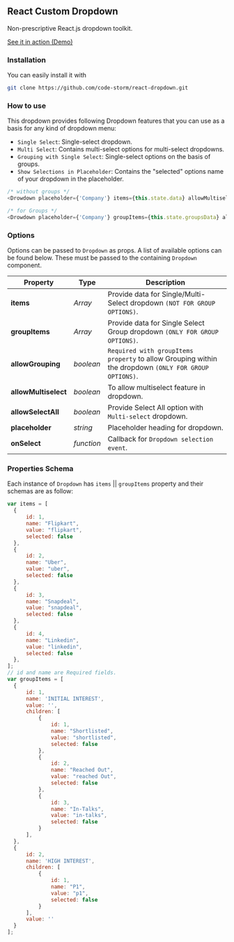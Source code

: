 ## React Custom Dropdown

Non-prescriptive React.js dropdown toolkit.

[See it in action (Demo)](https://code-storm.github.io/react-dropdown/)

### Installation

You can easily install it with

```bash
git clone https://github.com/code-storm/react-dropdown.git
```

### How to use

This dropdown provides following Dropdown features that you can use as a basis for any kind of dropdown menu:

- `Single Select`: Single-select dropdown.
- `Multi Select`: Contains multi-select options for multi-select dropdowns.
- `Grouping with Single Select`: Single-select options on the basis of groups. 
- `Show Selections in Placeholder`: Contains the "selected" options name of your dropdown in the placeholder.


```js
/* without groups */
<Drowdown placeholder={'Company'} items={this.state.data} allowMultiselect={true} allowSelectAll={true} onSelect={this.onDropdownSelection} />

/* for Groups */
<Drowdown placeholder={'Company'} groupItems={this.state.groupsData} allowGrouping={true} allowMultiselect={false} allowSelectAll={true} onSelect={this.onDropdownSelection} />

```

### Options

Options can be passed to `Dropdown` as props. A list of available options can be found below. These must be passed to the containing `Dropdown` component.

Property | Type | Description
----- | ----- | -----
**items** | *Array* | Provide data for Single/Multi-Select dropdown `(NOT FOR GROUP OPTIONS)`.
**groupItems** | *Array* | Provide data for Single Select Group dropdown `(ONLY FOR GROUP OPTIONS)`.
**allowGrouping** | *boolean* | `Required with groupItems property` to allow Grouping within the dropdown `(ONLY FOR GROUP OPTIONS)`.
**allowMultiselect** | *boolean* | To allow multiselect feature in dropdown.
**allowSelectAll** | *boolean* | Provide Select All option with `Multi-select` dropdown.
**placeholder** | *string* | Placeholder heading for dropdown.
**onSelect** | *function* | Callback for `Dropdown selection event`.


### Properties Schema

Each instance of `Dropdown` has `items` || `groupItems` property and their schemas are as follow:

```js
var items = [
  {
      id: 1,
      name: "Flipkart",
      value: "flipkart",
      selected: false
  },
  {
      id: 2,
      name: "Uber",
      value: "uber",
      selected: false
  },
  {
      id: 3,
      name: "Snapdeal",
      value: "snapdeal",
      selected: false
  },
  {
      id: 4,
      name: "Linkedin",
      value: "linkedin",
      selected: false
  },
];
// id and name are Required fields.
var groupItems = [
  {
      id: 1,
      name: 'INITIAL INTEREST',
      value: '',
      children: [
          {
              id: 1,
              name: "Shortlisted",
              value: "shortlisted",
              selected: false
          },
          {
              id: 2,
              name: "Reached Out",
              value: "reached Out",
              selected: false
          },
          {
              id: 3,
              name: "In-Talks",
              value: "in-talks",
              selected: false
          }
      ],
  },
  {
      id: 2,
      name: 'HIGH INTEREST',
      children: [
          {
              id: 1,
              name: "P1",
              value: "p1",
              selected: false
          }
      ],
      value: ''
  }
];
            

```